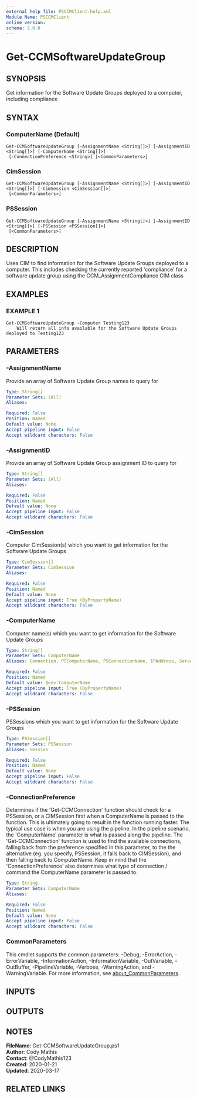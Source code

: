 ```yaml
---
external help file: PSCCMClient-help.xml
Module Name: PSCCMClient
online version:
schema: 2.0.0
---
```


# Get-CCMSoftwareUpdateGroup

## SYNOPSIS
Get information for the Software Update Groups deployed to a computer, including compliance

## SYNTAX

### ComputerName (Default)
```
Get-CCMSoftwareUpdateGroup [-AssignmentName <String[]>] [-AssignmentID <String[]>] [-ComputerName <String[]>]
 [-ConnectionPreference <String>] [<CommonParameters>]
```

### CimSession
```
Get-CCMSoftwareUpdateGroup [-AssignmentName <String[]>] [-AssignmentID <String[]>] [-CimSession <CimSession[]>]
 [<CommonParameters>]
```

### PSSession
```
Get-CCMSoftwareUpdateGroup [-AssignmentName <String[]>] [-AssignmentID <String[]>] [-PSSession <PSSession[]>]
 [<CommonParameters>]
```

## DESCRIPTION
Uses CIM to find information for the Software Update Groups deployed to a computer.
This includes checking the currently
reported 'compliance' for a software update group using the CCM_AssignmentCompliance CIM class

## EXAMPLES

### EXAMPLE 1
```
Get-CCMSoftwareUpdateGroup -Computer Testing123
    Will return all info available for the Software Update Groups deployed to Testing123
```

## PARAMETERS

### -AssignmentName
Provide an array of Software Update Group names to query for

```yaml
Type: String[]
Parameter Sets: (All)
Aliases:

Required: False
Position: Named
Default value: None
Accept pipeline input: False
Accept wildcard characters: False
```

### -AssignmentID
Provide an array of Software Update Group assignment ID to query for

```yaml
Type: String[]
Parameter Sets: (All)
Aliases:

Required: False
Position: Named
Default value: None
Accept pipeline input: False
Accept wildcard characters: False
```

### -CimSession
Computer CimSession(s) which you want to get information for the Software Update Groups

```yaml
Type: CimSession[]
Parameter Sets: CimSession
Aliases:

Required: False
Position: Named
Default value: None
Accept pipeline input: True (ByPropertyName)
Accept wildcard characters: False
```

### -ComputerName
Computer name(s) which you want to get information for the Software Update Groups

```yaml
Type: String[]
Parameter Sets: ComputerName
Aliases: Connection, PSComputerName, PSConnectionName, IPAddress, ServerName, HostName, DNSHostName

Required: False
Position: Named
Default value: $env:ComputerName
Accept pipeline input: True (ByPropertyName)
Accept wildcard characters: False
```

### -PSSession
PSSessions which you want to get information for the Software Update Groups

```yaml
Type: PSSession[]
Parameter Sets: PSSession
Aliases: Session

Required: False
Position: Named
Default value: None
Accept pipeline input: False
Accept wildcard characters: False
```

### -ConnectionPreference
Determines if the 'Get-CCMConnection' function should check for a PSSession, or a CIMSession first when a ComputerName
is passed to the function.
This is ultimately going to result in the function running faster.
The typical use case is
when you are using the pipeline.
In the pipeline scenario, the 'ComputerName' parameter is what is passed along the
pipeline.
The 'Get-CCMConnection' function is used to find the available connections, falling back from the preference
specified in this parameter, to the the alternative (eg.
you specify, PSSession, it falls back to CIMSession), and then
falling back to ComputerName.
Keep in mind that the 'ConnectionPreference' also determines what type of connection / command
the ComputerName parameter is passed to.

```yaml
Type: String
Parameter Sets: ComputerName
Aliases:

Required: False
Position: Named
Default value: None
Accept pipeline input: False
Accept wildcard characters: False
```

### CommonParameters
This cmdlet supports the common parameters: -Debug, -ErrorAction, -ErrorVariable, -InformationAction, -InformationVariable, -OutVariable, -OutBuffer, -PipelineVariable, -Verbose, -WarningAction, and -WarningVariable. For more information, see [about_CommonParameters](http://go.microsoft.com/fwlink/?LinkID=113216).

## INPUTS

## OUTPUTS

## NOTES

**FileName**:    Get-CCMSoftwareUpdateGroup.ps1  
**Author**:      Cody Mathis  
**Contact**:     @CodyMathis123  
**Created**:     2020-01-21  
**Updated**:     2020-03-17  

## RELATED LINKS
